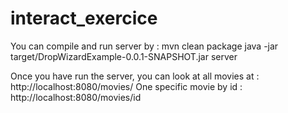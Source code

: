 # interact_exercice

You can compile and run server by :
mvn clean package
java -jar target/DropWizardExample-0.0.1-SNAPSHOT.jar server

Once you have run the server, you can look at all movies at :
http://localhost:8080/movies/ 
One specific movie by id :
http://localhost:8080/movies/id
